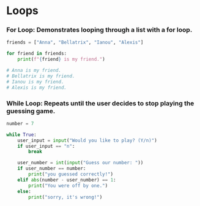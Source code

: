 # Loops

### For Loop: Demonstrates looping through a list with a for loop.

```python
friends = ["Anna", "Bellatrix", "Ianou", "Alexis"]

for friend in friends:
    print(f"{friend} is my friend.")

# Anna is my friend.
# Bellatrix is my friend.
# Ianou is my friend.
# Alexis is my friend.
```

### While Loop: Repeats until the user decides to stop playing the guessing game.

```python
number = 7

while True:
    user_input = input("Would you like to play? (Y/n)")
    if user_input == "n":
        break

    user_number = int(input("Guess our number: "))
    if user_number == number:
        print("you guessed correctly!")
    elif abs(number - user_number) == 1:
        print("You were off by one.")
    else:
        print("sorry, it's wrong!")
```


